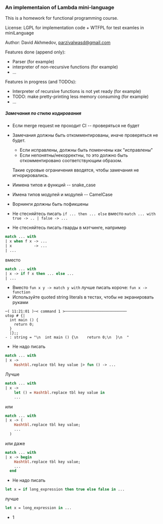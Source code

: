 ### An implementaion of Lambda mini-language

This is a homework for functional programming course.

License: LGPL for implementation code + WTFPL for test examles in miniLanguage

Author: David Akhmedov, parzivalwasd@gmail.com

Features done (append only):

- Parser (for example)
- interpreter of non-recursive functions (for example)
- ...

Features in progress (and TODOs):

- Interpreter of recursive functions is not yet ready (for example)
- TODO: make pretty-printing less memory consuming (for example)
- ...

##### Замечания по стилю кодирования

- Если merge request не проходит CI -- проверяться не будет
- Замечания должны быть откомментированы, иначе проверяться не будет.

  - Если исправлены, должны быть поменчены как "исправлены"
  - Если непонятны/некорректны, то это должно быть откомментировано соответствующим образом.

  Такие суровые ограничения вводятся, чтобы замечания не игнорировались.

- Иимена типов и функций -- snake_case
- Имена типов модулей и модулей -- CamelCase
- Ворнинги должны быть пофикшены
- Не стесняйтесь писать `if ... then ... else` вместо `match ... with true -> .. | false -> ...`
- Не стесняйтесь писать гварды в мэтчинге, например

```ocaml
match ... with
| x when f x -> ...
| x          -> ...
| ...
```

вместо

```ocaml
match ... with
| x -> if f x then ... else ...
| ...
```

- Вместо `fun x y -> match y with` лучше писать короче: `fun x -> function`
- Используйте quoted string literals в тестах, чтобы не экранировать руками

```
─( 11:21:01 )─< command 1 >────────────────────────────
utop # {|
  int main () {
    return 0;
  }
  |};;
- : string = "\n  int main () {\n    return 0;\n  }\n  "
```

- Не надо писать

```ocaml
match ... with
| x ->
    Hashtbl.replace tbl key value |> fun () -> ...
```

Лучше

```ocaml
match ... with
| x ->
    let () = Hashtbl.replace tbl key value in
    ...
```

или

```ocaml
match ... with
| x -> (
    Hashtbl.replace tbl key value;
    ...
  )
```

или даже

```ocaml
match ... with
| x -> begin
    Hashtbl.replace tbl key value;
    ...
  end
```

- Не надо писать

```ocaml
let x = if long_expression then true else false in ...
```

лучше

```ocaml
let x = long_expression in ...
```

- 1
